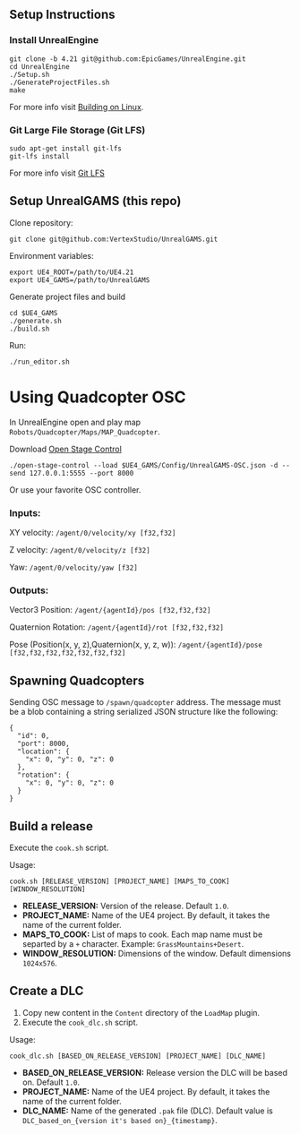 ## Setup Instructions

### Install UnrealEngine

```
git clone -b 4.21 git@github.com:EpicGames/UnrealEngine.git
cd UnrealEngine
./Setup.sh
./GenerateProjectFiles.sh
make
```

For more info visit [Building on Linux](https://wiki.unrealengine.com/Building_On_Linux).

### Git Large File Storage (Git LFS)

```
sudo apt-get install git-lfs
git-lfs install
```

For more info visit [Git LFS](https://git-lfs.github.com/)

## Setup UnrealGAMS (this repo)

Clone repository:

```
git clone git@github.com:VertexStudio/UnrealGAMS.git
```

Environment variables:

```
export UE4_ROOT=/path/to/UE4.21
export UE4_GAMS=/path/to/UnrealGAMS
```

Generate project files and build

```
cd $UE4_GAMS
./generate.sh
./build.sh
```

Run:

```
./run_editor.sh
```

# Using Quadcopter OSC

In UnrealEngine open and play map `Robots/Quadcopter/Maps/MAP_Quadcopter`.

Download [Open Stage Control](https://osc.ammd.net/)

```
./open-stage-control --load $UE4_GAMS/Config/UnrealGAMS-OSC.json -d --send 127.0.0.1:5555 --port 8000
```

Or use your favorite OSC controller.

### Inputs:

XY velocity:
`/agent/0/velocity/xy [f32,f32]`

Z velocity:
`/agent/0/velocity/z [f32]`

Yaw:
`/agent/0/velocity/yaw [f32]`

### Outputs:

Vector3 Position: `/agent/{agentId}/pos [f32,f32,f32]`

Quaternion Rotation: `/agent/{agentId}/rot [f32,f32,f32]`

Pose (Position(x, y, z),Quaternion(x, y, z, w)): `/agent/{agentId}/pose [f32,f32,f32,f32,f32,f32,f32]`

## Spawning Quadcopters

Sending OSC message to `/spawn/quadcopter` address. The message must be a blob containing a string serialized JSON structure like the following:

```
{
  "id": 0,
  "port": 8000,
  "location": {
    "x": 0, "y": 0, "z": 0
  },
  "rotation": {
    "x": 0, "y": 0, "z": 0
  }
}
```
## Build a release

Execute the `cook.sh` script.

Usage:
```
cook.sh [RELEASE_VERSION] [PROJECT_NAME] [MAPS_TO_COOK] [WINDOW_RESOLUTION]
```
- **RELEASE_VERSION:** Version of the release. Default `1.0`.
- **PROJECT_NAME:** Name of the UE4 project. By default, it takes the name of the current folder.
- **MAPS_TO_COOK:** List of maps to cook. Each map name must be separted by a `+` character. Example: `GrassMountains+Desert`.
- **WINDOW_RESOLUTION:** Dimensions of the window. Default dimensions `1024x576`.

## Create a DLC

1. Copy new content in the `Content` directory of the `LoadMap` plugin.
2. Execute the `cook_dlc.sh` script.

Usage:
```
cook_dlc.sh [BASED_ON_RELEASE_VERSION] [PROJECT_NAME] [DLC_NAME]
```
- **BASED_ON_RELEASE_VERSION:** Release version the DLC will be based on. Default `1.0`.
- **PROJECT_NAME:** Name of the UE4 project. By default, it takes the name of the current folder.
- **DLC_NAME:** Name of the generated `.pak` file (DLC). Default value is `DLC_based_on_{version it's based on}_{timestamp}`.
